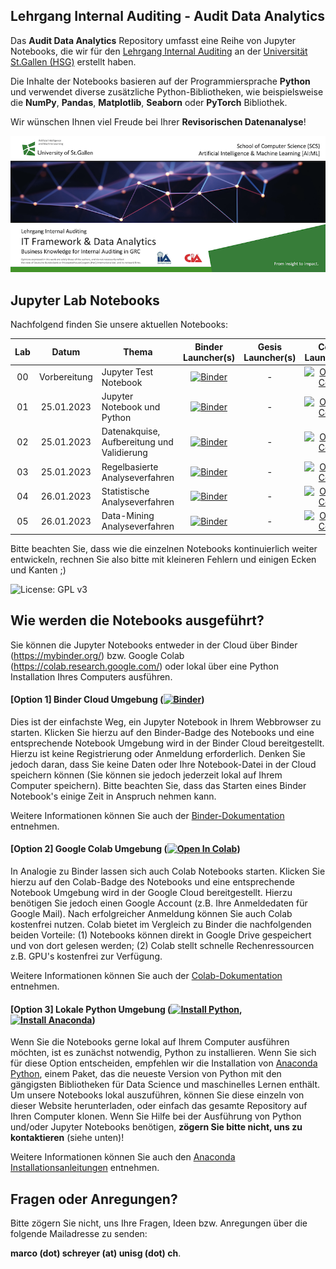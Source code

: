 
## Lehrgang Internal Auditing - Audit Data Analytics

Das **Audit Data Analytics** Repository umfasst eine Reihe von Jupyter Notebooks, die wir für den [Lehrgang Internal Auditing](https://aca.unisg.ch/de/education/internalauditingprogramme) an der [Universität St.Gallen (HSG)](https://www.unisg.ch/) erstellt haben. 

Die Inhalte der Notebooks basieren auf der Programmiersprache **Python** und verwendet diverse zusätzliche Python-Bibliotheken, wie beispielsweise die **NumPy**, **Pandas**, **Matplotlib**, **Seaborn** oder **PyTorch** Bibliothek. 

Wir wünschen Ihnen viel Freude bei Ihrer **Revisorischen Datenanalyse**!

![Course Banner](https://github.com/GitiHubi/courseACA/blob/main/banner.png)

## Jupyter Lab Notebooks

Nachfolgend finden Sie unsere aktuellen Notebooks: 

| Lab | Datum        |Thema                                                  | Binder Launcher(s) | Gesis Launcher(s) | Colab Launcher(s) |
|:---:|:------------:|-------------------------------------------------------|:--------:|:--------:|:--------:|
|  00 | Vorbereitung | Jupyter Test Notebook                                 | [![Binder](https://mybinder.org/badge_logo.svg)](https://mybinder.org/v2/gh/GitiHubi/courseACA/main?filepath=lab00%2F/aca_lab00.ipynb) | - | [![Open In Colab](https://colab.research.google.com/assets/colab-badge.svg)](https://colab.research.google.com/github/GitiHubi/courseACA/blob/main/lab00/aca_lab00.ipynb)|
|  01 | 25.01.2023 | Jupyter Notebook und Python                           | [![Binder](https://mybinder.org/badge_logo.svg)](https://mybinder.org/v2/gh/GitiHubi/courseACA/main?filepath=lab01%2F/aca_lab01.ipynb) | - | [![Open In Colab](https://colab.research.google.com/assets/colab-badge.svg)](https://colab.research.google.com/github/GitiHubi/courseACA/blob/main/lab01/aca_lab01.ipynb)|
|  02 | 25.01.2023 | Datenakquise, Aufbereitung und Validierung             | [![Binder](https://mybinder.org/badge_logo.svg)](https://mybinder.org/v2/gh/GitiHubi/courseACA/main?filepath=lab02%2F/aca_lab02.ipynb) | - | [![Open In Colab](https://colab.research.google.com/assets/colab-badge.svg)](https://colab.research.google.com/github/GitiHubi/courseACA/blob/main/lab02/aca_lab02.ipynb)|
|  03 | 25.01.2023 | Regelbasierte Analyseverfahren                         | [![Binder](https://mybinder.org/badge_logo.svg)](https://mybinder.org/v2/gh/GitiHubi/courseACA/main?filepath=lab03%2F/aca_lab03.ipynb) | - | [![Open In Colab](https://colab.research.google.com/assets/colab-badge.svg)](https://colab.research.google.com/github/GitiHubi/courseACA/blob/main/lab03/aca_lab03.ipynb)|
|  04 | 26.01.2023 | Statistische Analyseverfahren                         | [![Binder](https://mybinder.org/badge_logo.svg)](https://mybinder.org/v2/gh/GitiHubi/courseACA/main?filepath=lab04%2F/aca_lab04.ipynb) | - | [![Open In Colab](https://colab.research.google.com/assets/colab-badge.svg)](https://colab.research.google.com/github/GitiHubi/courseACA/blob/main/lab04/aca_lab04.ipynb)|
|  05 | 26.01.2023 | Data-Mining Analyseverfahren                         | [![Binder](https://mybinder.org/badge_logo.svg)](https://mybinder.org/v2/gh/GitiHubi/courseACA/main?filepath=lab05%2F/aca_lab05.ipynb) | - | [![Open In Colab](https://colab.research.google.com/assets/colab-badge.svg)](https://colab.research.google.com/github/GitiHubi/courseACA/blob/main/lab05/aca_colab05.ipynb)|



Bitte beachten Sie, dass wie die einzelnen Notebooks kontinuierlich weiter entwickeln, rechnen Sie also bitte mit kleineren Fehlern und einigen Ecken und Kanten ;)

![License: GPL v3](https://img.shields.io/badge/License-GPLv3-blue.svg)

## Wie werden die Notebooks ausgeführt?

Sie können die Jupyter Notebooks entweder in der Cloud über Binder (https://mybinder.org/) bzw. Google Colab (https://colab.research.google.com/) oder lokal über eine Python Installation Ihres Computers ausführen.

#### [Option 1] Binder Cloud Umgebung ([![Binder](https://mybinder.org/badge_logo.svg)](https://mybinder.org/v2/gh/GitiHubi/courseACA/main))

Dies ist der einfachste Weg, ein Jupyter Notebook in Ihrem Webbrowser zu starten. Klicken Sie hierzu auf den Binder-Badge des Notebooks und eine entsprechende Notebook Umgebung wird in der Binder Cloud bereitgestellt. Hierzu ist keine Registrierung oder Anmeldung erforderlich. Denken Sie jedoch daran, dass Sie keine Daten oder Ihre Notebook-Datei in der Cloud speichern können (Sie können sie jedoch jederzeit lokal auf Ihrem Computer speichern). Bitte beachten Sie, dass das Starten eines Binder Notebook's einige Zeit in Anspruch nehmen kann. 

Weitere Informationen können Sie auch der [Binder-Dokumentation](https://mybinder.readthedocs.io/en/latest/index.html) entnehmen.

#### [Option 2] Google Colab Umgebung ([![Open In Colab](https://colab.research.google.com/assets/colab-badge.svg)](https://colab.research.google.com/github/GitiHubi/courseACA/blob/main))

In Analogie zu Binder lassen sich auch Colab Notebooks starten. Klicken Sie hierzu auf den Colab-Badge des Notebooks und eine entsprechende Notebook Umgebung wird in der Google Cloud bereitgestellt. Hierzu benötigen Sie jedoch einen Google Account (z.B. Ihre Anmeldedaten für Google Mail). Nach erfolgreicher Anmeldung können Sie auch Colab kostenfrei nutzen. Colab bietet im Vergleich zu Binder die nachfolgenden beiden Vorteile: (1) Notebooks können direkt in Google Drive gespeichert und von dort gelesen werden; (2) Colab stellt schnelle Rechenressourcen z.B. GPU's kostenfrei zur Verfügung.

Weitere Informationen können Sie auch der [Colab-Dokumentation](https://colab.research.google.com) entnehmen.

#### [Option 3] Lokale Python Umgebung ([![Install Python](https://img.shields.io/badge/python-v3.7-green)](https://python.org), [![Install Anaconda](https://img.shields.io/badge/conda-v3.7.1-green)](https://anaconda.com))

Wenn Sie die Notebooks gerne lokal auf Ihrem Computer ausführen möchten, ist es zunächst notwendig, Python zu installieren. Wenn Sie sich für diese Option entscheiden, empfehlen wir die Installation von [Anaconda Python](https://www.anaconda.com/products/individual), einem Paket, das die neueste Version von Python mit den gängigsten Bibliotheken für Data Science und maschinelles Lernen enthält. Um unsere Notebooks lokal auszuführen, können Sie diese einzeln von dieser Website herunterladen, oder einfach das gesamte Repository auf Ihren Computer klonen. Wenn Sie Hilfe bei der Ausführung von Python und/oder Jupyter Notebooks benötigen, **zögern Sie bitte nicht, uns zu kontaktieren** (siehe unten)!

Weitere Informationen können Sie auch den [Anaconda Installationsanleitungen](https://docs.anaconda.com/anaconda/install/) entnehmen. 

## Fragen oder Anregungen?

Bitte zögern Sie nicht, uns Ihre Fragen, Ideen bzw. Anregungen über die folgende Mailadresse zu senden:

**marco (dot) schreyer (at) unisg (dot) ch**.
